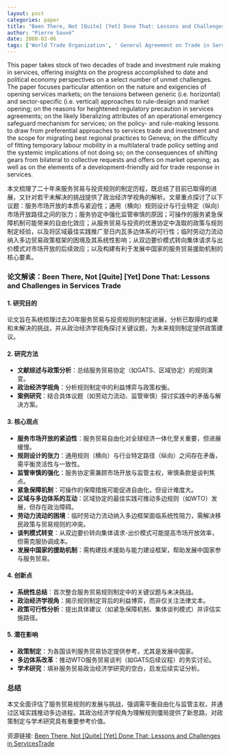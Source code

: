 ```yaml
---
layout: post
categories: paper
title: "Been There, Not [Quite] [Yet] Done That: Lessons and Challenges in ServicesTrade"
author: "Pierre Sauvé"
date: 2008-02-06
tags: ['World Trade Organization', ' General Agreement on Trade in Services', ' trade in services', ' preferential trade agreements', ' domestic regulation', ' emergency safeguard measures', ' movement of service providers.']
---
```


This paper takes stock of two decades of trade and investment rule making in services, offering insights on the progress accomplished to date and political economy perspectives on a select number of unmet challenges. The paper focuses particular attention on the nature and exigencies of opening services markets; on the tensions between generic (i.e. horizontal) and sector-specific (i.e. vertical) approaches to rule-design and market opening; on the reasons for heightened regulatory precaution in services agreements; on the likely liberalizing attributes of an operational emergency safeguard mechanism for services; on the policy- and rule-making lessons to draw from preferential approaches to services trade and investment and the scope for migrating best regional practices to Geneva; on the difficulty of fitting temporary labour mobility in a multilateral trade policy setting and the systemic implications of not doing so; on the consequences of shifting gears from bilateral to collective requests and offers on market opening; as well as on the elements of a development-friendly aid for trade response in services.

本文梳理了二十年来服务贸易与投资规则的制定历程，既总结了目前已取得的进展，又针对若干未解决的挑战提供了政治经济学视角的解析。文章重点探讨了以下议题：服务市场开放的本质与紧迫性；通用（横向）规则设计与行业特定（纵向）市场开放路径之间的张力；服务协定中强化监管审慎的原因；可操作的服务紧急保障机制可能带来的自由化效应；从服务贸易与投资的优惠协定中汲取的政策与规则制定经验，以及将区域最佳实践推广至日内瓦多边体系的可行性；临时劳动力流动纳入多边贸易政策框架的困境及其系统性影响；从双边要价模式转向集体请求与出价模式对市场开放的后续效应；以及构建有利于发展中国家的服务贸易援助机制的核心要素。

### **论文解读：Been There, Not [Quite] [Yet] Done That: Lessons and Challenges in Services Trade**  

#### **1. 研究目的**  
论文旨在系统梳理过去20年服务贸易与投资规则的制定进展，分析已取得的成果和未解决的挑战，并从政治经济学视角探讨关键议题，为未来规则制定提供政策建议。  

#### **2. 研究方法**  
- **文献综述与政策分析**：总结服务贸易协定（如GATS、区域协定）的规则演变。  
- **政治经济学视角**：分析规则制定中的利益博弈与政策权衡。  
- **案例研究**：结合具体议题（如劳动力流动、监管审慎）探讨实践中的矛盾与解决方案。  

#### **3. 核心观点**  
- **服务市场开放的紧迫性**：服务贸易自由化对全球经济一体化至关重要，但进展缓慢。  
- **规则设计的张力**：通用规则（横向）与行业特定路径（纵向）之间存在矛盾，需平衡灵活性与一致性。  
- **监管审慎的强化**：服务协定需兼顾市场开放与监管主权，审慎条款是谈判焦点。  
- **紧急保障机制**：可操作的保障措施可能促进自由化，但设计难度大。  
- **区域与多边体系的互动**：区域协定的最佳实践可推动多边规则（如WTO）发展，但存在政治障碍。  
- **劳动力流动的困境**：临时劳动力流动纳入多边框架面临系统性阻力，需解决移民政策与贸易规则的冲突。  
- **谈判模式转变**：从双边要价转向集体请求-出价模式可能提高市场开放效率，但需克服协调成本。  
- **发展中国家的援助机制**：需构建技术援助与能力建设框架，帮助发展中国家参与服务贸易。  

#### **4. 创新点**  
- **系统性总结**：首次整合服务贸易规则制定中的关键议题与未决挑战。  
- **政治经济学视角**：揭示规则制定背后的利益博弈，而非仅关注法律文本。  
- **政策可行性分析**：提出具体建议（如紧急保障机制、集体谈判模式）并评估实施路径。  

#### **5. 潜在影响**  
- **政策制定**：为各国谈判服务贸易协定提供参考，尤其是发展中国家。  
- **多边体系改革**：推动WTO服务贸易谈判（如GATS后续议程）的务实讨论。  
- **学术研究**：填补服务贸易政治经济学研究的空白，启发后续实证分析。  

### **总结**  
本文全面评估了服务贸易规则的发展与挑战，强调需平衡自由化与监管主权，并通过区域实践推动多边进程。其政治经济学视角为理解规则僵局提供了新思路，对政策制定与学术研究具有重要参考价值。

资源链接: [Been There, Not [Quite] [Yet] Done That: Lessons and Challenges in ServicesTrade](https://papers.ssrn.com/sol3/papers.cfm?abstract_id=1090850)

